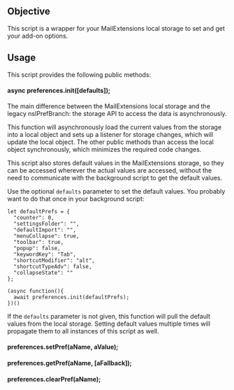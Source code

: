 ## Objective

This script is a wrapper for your MailExtensions local storage to set and get
your add-on options.

## Usage

This script provides the following public methods:

#### async preferences.init([defaults]);

The main difference between the MailExtensions local storage and the
legacy nsIPrefBranch: the storage API to access the data is asynchronously.

This function will asynchronously load the current values from the storage
into a local object and sets up a listener for storage changes, which will
update the local object. The other public methods than access the local
object synchronously, which minimizes the required code changes.

This script also stores default values in the MailExtensions storage, so they
can be accessed wherever the actual values are accessed, without the need to
communicate with the background script to get the default values.

Use the optional `defaults` parameter to set the default values. You probably
want to do that once in your background script:

```
let defaultPrefs = {
  "counter": 0,
  "settingsFolder": "",
  "defaultImport": "",
  "menuCollapse": true,
  "toolbar": true,
  "popup": false,
  "keywordKey": "Tab",
  "shortcutModifier": "alt",
  "shortcutTypeAdv": false,
  "collapseState": ""
};

(async function(){
  await preferences.init(defaultPrefs);
})()

```
If the `defaults` parameter is not given, this function will pull the default values
from the local storage. Setting default values multiple times will propagate them
to all instances of this script as well.

#### preferences.setPref(aName, aValue);
#### preferences.getPref(aName, [aFallback]);
#### preferences.clearPref(aName);
